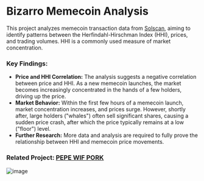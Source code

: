 # Bizarro Memecoin Analysis

This project analyzes memecoin transaction data from [Solscan](https://pro-api.solscan.io/pro-api-docs/v1.0), aiming to identify patterns between the Herfindahl-Hirschman Index (HHI), prices, and trading volumes. HHI is a commonly used measure of market concentration.

### Key Findings:
- **Price and HHI Correlation:** The analysis suggests a negative correlation between price and HHI. As a new memecoin launches, the market becomes increasingly concentrated in the hands of a few holders, driving up the price.
- **Market Behavior:** Within the first few hours of a memecoin launch, market concentration increases, and prices surge. However, shortly after, large holders ("whales") often sell significant shares, causing a sudden price crash, after which the price typically remains at a low ("floor") level.
- **Further Research:** More data and analysis are required to fully prove the relationship between HHI and memecoin price movements.

### Related Project: [PEPE WIF PORK](https://pepewifpork.online/)
![image](https://github.com/user-attachments/assets/12121e9e-c333-4470-b6f4-ab85a8bfe64a)

